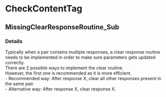 ﻿---  
uid: Validator_9_2_2  
---

# CheckContentTag

## MissingClearResponseRoutine\_Sub

### Details

Typically when a pair contains multiple responses, a clear response routine needs to be implemented in order to make sure parameters gets updated correctly.  
There are 2 possible ways to implement the clear routine.  
However, the first one is recommended as it is more efficient.  
    \- Recommended way: After response X, clear all other responses present in the same pair.  
    \- Alternative way: After response X, clear response X.
